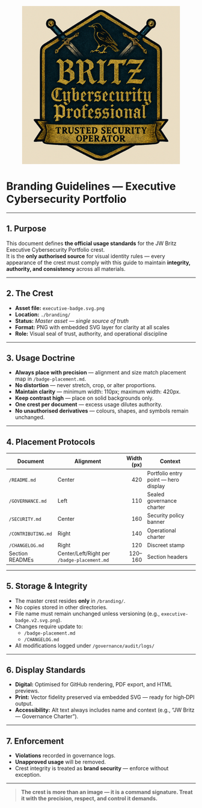 <p align="center">
  <img src="./executive-badge.svg.png" alt="JW Britz — Executive Cybersecurity Portfolio Hero Crest" width="420">
</p>

# Branding Guidelines — Executive Cybersecurity Portfolio

---

## 1. Purpose

This document defines **the official usage standards** for the JW Britz Executive Cybersecurity Portfolio crest.  
It is the **only authorised source** for visual identity rules — every appearance of the crest must comply with this guide to maintain **integrity, authority, and consistency** across all materials.

---

## 2. The Crest

- **Asset file:** `executive-badge.svg.png`
- **Location:** `./branding/`
- **Status:** *Master asset — single source of truth*
- **Format:** PNG with embedded SVG layer for clarity at all scales
- **Role:** Visual seal of trust, authority, and operational discipline

---

## 3. Usage Doctrine

- **Always place with precision** — alignment and size match placement map in `/badge-placement.md`.
- **No distortion** — never stretch, crop, or alter proportions.
- **Maintain clarity** — minimum width: 110px; maximum width: 420px.
- **Keep contrast high** — place on solid backgrounds only.
- **One crest per document** — excess usage dilutes authority.
- **No unauthorised derivatives** — colours, shapes, and symbols remain unchanged.

---

## 4. Placement Protocols

| Document | Alignment | Width (px) | Context |
|---|---|---:|---|
| `/README.md` | Center | 420 | Portfolio entry point — hero display |
| `/GOVERNANCE.md` | Left | 110 | Sealed governance charter |
| `/SECURITY.md` | Center | 160 | Security policy banner |
| `/CONTRIBUTING.md` | Right | 140 | Operational charter |
| `/CHANGELOG.md` | Right | 120 | Discreet stamp |
| Section READMEs | Center/Left/Right per `/badge-placement.md` | 120–160 | Section headers |

---

## 5. Storage & Integrity

- The master crest resides **only** in `/branding/`.
- No copies stored in other directories.
- File name must remain unchanged unless versioning (e.g., `executive-badge.v2.svg.png`).
- Changes require update to:
  - `/badge-placement.md`
  - `/CHANGELOG.md`
- All modifications logged under `/governance/audit/logs/`

---

## 6. Display Standards

- **Digital:** Optimised for GitHub rendering, PDF export, and HTML previews.
- **Print:** Vector fidelity preserved via embedded SVG — ready for high‑DPI output.
- **Accessibility:** Alt text always includes name and context (e.g., “JW Britz — Governance Charter”).

---

## 7. Enforcement

- **Violations** recorded in governance logs.
- **Unapproved usage** will be removed.
- Crest integrity is treated as **brand security** — enforce without exception.

---

> **The crest is more than an image — it is a command signature. Treat it with the precision, respect, and control it demands.**
